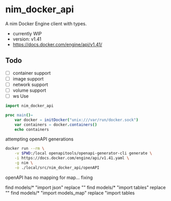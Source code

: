# nim_docker_api
A nim Docker Engine client with types.

- currently WIP
- version: v1.41
- https://docs.docker.com/engine/api/v1.41/

## Todo
- [ ] container support
- [ ] image support
- [ ] network support
- [ ] volume support
- [ ] ws
Use
```nim
import nim_docker_api

proc main()=
    var docker = initDocker("unix:///var/run/docker.sock")
    var containers = docker.containers()
    echo containers

```



attempting openAPI generations
```bash
docker run --rm \
    -v $PWD:/local openapitools/openapi-generator-cli generate \
    -i https://docs.docker.com/engine/api/v1.41.yaml \
    -g nim \
    -o ./local/src/nim_docker_api/openAPI

```

openAPI has no mapping for map... fixing

find models/* "import json" replace ""
find models/* "import tables" replace ""
find models/* "import models_map" replace "import tables

<!-- need to deal with import object -->